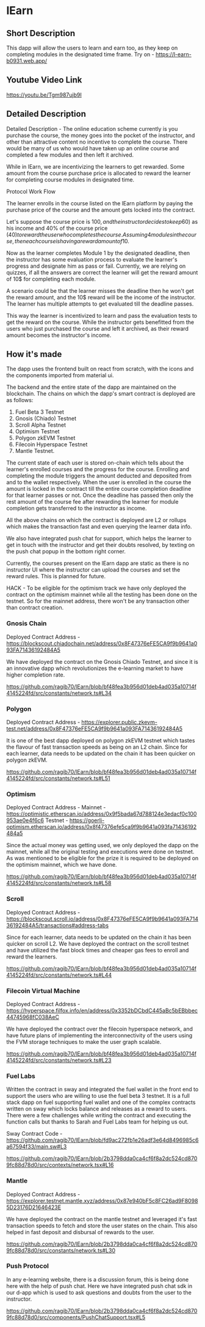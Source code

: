 # lEarn

## Short Description 

This dapp will allow the users to learn and earn too, as they keep on completing modules in the designated time frame. Try on - https://l-earn-b0931.web.app/

## Youtube Video Link

https://youtu.be/Tgm987ujb9I

## Detailed Description

Detailed Description - The online education scheme currently is you purchase the course, the money goes into the pocket of the instructor, and other than attractive content no incentive to complete the course. There would be many of us who would have taken up an online course and completed a few modules and then left it archived.

While in lEarn, we are incentivizing the learners to get rewarded. Some amount from the course purchase price is allocated to reward the learner for completing course modules in designated time.

Protocol Work Flow

The learner enrolls in the course listed on the lEarn platform by paying the purchase price of the course and the amount gets locked into the contract.

Let's suppose the course price is 100$, and the instructor decides to keep 60% of the course price (60$) as his income and 40% of the course price (40$) to reward the user who completes the course. Assuming 4 modules in the course, then each course is having a reward amount of 10$.

Now as the learner completes Module 1 by the designated deadline, then the instructor has some evaluation process to evaluate the learner's progress and designate him as pass or fail. Currently, we are relying on quizzes, if all the answers are correct the learner will get the reward amount of 10$ for completing each module.

A scenario could be that the learner misses the deadline then he won't get the reward amount, and the 10$ reward will be the income of the instructor. The learner has multiple attempts to get evaluated till the deadline passes.

This way the learner is incentivized to learn and pass the evaluation tests to get the reward on the course. While the instructor gets benefitted from the users who just purchased the course and left it archived, as their reward amount becomes the instructor's income.

## How it's made

The dapp uses the frontend built on react from scratch, with the icons and the components imported from material ui.

The backend and the entire state of the dapp are maintained on the blockchain. The chains on which the dapp's smart contract is deployed are as follows:

1. Fuel Beta 3 Testnet
2. Gnosis (Chiado) Testnet
3. Scroll Alpha Testnet
4. Optimism Testnet
5. Polygon zkEVM Testnet
6. Filecoin Hyperspace Testnet
7. Mantle Testnet.

The current state of each user is stored on-chain which tells about the learner's enrolled courses and the progress for the course. Enrolling and completing the module triggers the amount deducted and deposited from and to the wallet respectively. When the user is enrolled in the course the amount is locked in the contract till the entire course completion deadline for that learner passes or not. Once the deadline has passed then only the rest amount of the course fee after rewarding the learner for module completion gets transferred to the instructor as income.

All the above chains on which the contract is deployed are L2 or rollups which makes the transaction fast and even querying the learner data info.

We also have integrated push chat for support, which helps the learner to get in touch with the instructor and get their doubts resolved, by texting on the push chat popup in the bottom right corner.

Currently, the courses present on the lEarn dapp are static as there is no instructor UI where the instructor can upload the courses and set the reward rules. This is planned for future.

HACK - To be eligible for the optimism track we have only deployed the contract on the optimism mainnet while all the testing has been done on the testnet. So for the mainnet address, there won't be any transaction other than contract creation.

### Gnosis Chain

Deployed Contract Address - https://blockscout.chiadochain.net/address/0x8F47376eFE5CA9f9b9641a093FA71436192484A5

We have deployed the contract on the Gnosis Chiado Testnet, and since it is an innovative dapp which revolutionizes the e-learning market to have higher completion rate.

https://github.com/ragib70/lEarn/blob/bf48fea3b956d01deb4ad035a10714f4145224fd/src/constants/network.ts#L34

### Polygon

Deployed Contract Address - 
https://explorer.public.zkevm-test.net/address/0x8F47376eFE5CA9f9b9641a093FA71436192484A5

It is one of the best dapp deployed on polygon zkEVM testnet which tastes the flavour of fast transaction speeds as being on an L2 chain. Since for each learner, data needs to be updated on the chain it has been quicker on polygon zkEVM.

https://github.com/ragib70/lEarn/blob/bf48fea3b956d01deb4ad035a10714f4145224fd/src/constants/network.ts#L51

### Optimism

Deployed Contract Address - 
Mainnet - https://optimistic.etherscan.io/address/0x9f5bada67d788124e3edacf0c100953ae0e4f6c6
Testnet - 
https://goerli-optimism.etherscan.io/address/0x8f47376efe5ca9f9b9641a093fa71436192484a5

Since the actual money was getting used, we only deployed the dapp on the mainnet, while all the original testing and executions were done on testnet. As was mentioned to be eligible for the prize it is required to be deployed on the optimism mainnet, which we have done.

https://github.com/ragib70/lEarn/blob/bf48fea3b956d01deb4ad035a10714f4145224fd/src/constants/network.ts#L58

### Scroll

Deployed Contract Address - 
https://blockscout.scroll.io/address/0x8F47376eFE5CA9f9b9641a093FA71436192484A5/transactions#address-tabs

Since for each learner, data needs to be updated on the chain it has been quicker on scroll L2. We have deployed the contract on the scroll testnet and have utilized the fast block times and cheaper gas fees to enroll and reward the learners.

https://github.com/ragib70/lEarn/blob/bf48fea3b956d01deb4ad035a10714f4145224fd/src/constants/network.ts#L44

### Filecoin Virtual Machine

Deployed Contract Address - https://hyperspace.filfox.info/en/address/0x3352bDCbdC445aBc5bEBbbec44745968fC038AeC

We have deployed the contract over the filecoin hyperspace network, and have future plans of implementing the interconnectivity of the users using the FVM storage techniques to make the user graph scalable.

https://github.com/ragib70/lEarn/blob/bf48fea3b956d01deb4ad035a10714f4145224fd/src/constants/network.ts#L23

### Fuel Labs

Written the contract in sway and integrated the fuel wallet in the front end to support the users who are willing to use the fuel beta 3 testnet. It is a full stack dapp on fuel supporting fuel wallet and one of the complex contracts written on sway which locks balance and releases as a reward to users. There were a few challenges while writing the contract and executing the function calls but thanks to Sarah and Fuel Labs team for helping us out. 

Sway Contract Code - https://github.com/ragib70/lEarn/blob/fd9ac272fb1e26adf3e64d8496985c6a67594f33/main.sw#L3

https://github.com/ragib70/lEarn/blob/2b3798dda0ca4cf6f8a2dc524cd8709fc88d78d0/src/contexts/network.tsx#L16

### Mantle

Deployed Contract Address - 
https://explorer.testnet.mantle.xyz/address/0x87e940bF5c8FC26ad9F80985D23176D21646423E

We have deployed the contract on the mantle testnet and leveraged it's fast transaction speeds to fetch and store the user states on the chain. This also helped in fast deposit and disbursal of rewards to the user.

https://github.com/ragib70/lEarn/blob/2b3798dda0ca4cf6f8a2dc524cd8709fc88d78d0/src/constants/network.ts#L30

### Push Protocol

In any e-learning website, there is a discussion forum, this is being done here with the help of push chat. Here we have integrated push chat sdk in our d-app which is used to ask questions and doubts from the user to the instructor.

https://github.com/ragib70/lEarn/blob/2b3798dda0ca4cf6f8a2dc524cd8709fc88d78d0/src/components/PushChatSupport.tsx#L5
